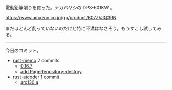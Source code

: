 電動鉛筆削りを買った。ナカバヤシの DPS-601KW 。

<https://www.amazon.co.jp/gp/product/B07ZVJQ3RN>

まだほとんど削っていないのだけど特に不満はなさそう。もうすこし試してみる。

---

今日のコミット。

- [rust-memo](https://github.com/bouzuya/rust-memo) 2 commits
  - [0.16.7](https://github.com/bouzuya/rust-memo/commit/2483dbda6477c821ffc0c9ac606bf50ee52eba91)
  - [add PageRepository::destroy](https://github.com/bouzuya/rust-memo/commit/53920175de4b429b0c8710123507fa657c984e4c)
- [rust-atcoder](https://github.com/bouzuya/rust-atcoder) 1 commit
  - [arc130 a](https://github.com/bouzuya/rust-atcoder/commit/9f445dcef6060bacceabe0f6250c13e0e782d35c)
